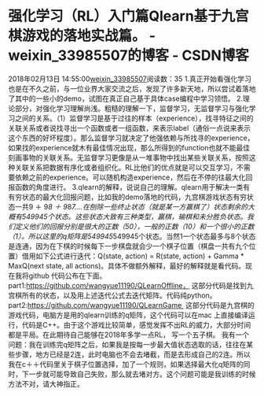 # 强化学习（RL）入门篇Qlearn基于九宫棋游戏的落地实战篇。 - weixin_33985507的博客 - CSDN博客
2018年02月13日 14:55:00[weixin_33985507](https://me.csdn.net/weixin_33985507)阅读数：35
1.真正开始看强化学习也是在不久之前，与一位业界大家交流之后，发现了许多新天地，所以尝试着落地了其中的一些小的demo，试图在真正自己基于具体case编程中学习领悟。
2.理论部分，对强化学习理解尚浅。粗糙的理解一下，监督学习，无监督学习与强化学习之间的关系。（1）监督学习是基于过往的样本（experience），找寻特征之间的关联关系或者说找寻出一个函数或者一组函数，来表示label（通俗一点说来表示这个东西的好坏程度）。那么监督学习就决定了他强依赖与所找寻的experience，如果找的experience就木有最佳情况出现，那么所得到的function也就不能最佳刻画事物的关联关系。无监督学习更像是从一堆事物中找出某些关联关系，按照这种关联关系把数据有序化或者组织化。RL比他们的优点就是可以交互学习，不需要依赖之前的experience。可以随机构造experience，然后在不停的往最大化回报函数的角度进行。
3.qlearn的解释，说说自己的理解。qlearn用于解决一类有有穷状态的最大化回报问题，比如我的demo落地的代码，九宫棋游戏状态有穷状态一共9 ＋ 9*8 ＋ 9*8*7....在刨除一些终止状态（就是某一方赢棋了）状态剩余的大概有549945个状态。这些状态大致有三种类型，赢棋，输棋和未分胜负状态。我们定义他们的回报分别是很大的正数（50），一般的正数（10）和一个很小的正数（1）。所以这里的q矩阵是549945*549945个状态。当然1一个状态最多与8个状态是连通，因为在下棋的时候每下一步棋盘就会少一个棋子位置（棋盘一共有九个位置）借用如下公式进行迭代：Q(state, action) = R(state, action) + Gamma * MaxQ(next state, all actions)。具体不做额外解释，最好的解释就是看代码。现在我将github 代码公布在下面。
part1:https://github.com/wangyue11190/QLearnOffline， 这部分代码是找到九宫棋所有的状态，以及用上述迭代公式去迭代矩阵。代码纯python。
part2:https://github.com/wangyue11190/QLearnGame  这部分代码是九宫棋的游戏代码，电脑方是用的qlearn训练的q矩阵，这个代码可以在mac 上直接编译运行，代码是C++。由于这个游戏比较简单，感觉发挥不出RL的威力，大部分时间都是平局。在此期待自己能够在2018年多学一点RL， 写一个五子棋。
我有一个问题：我在训练完q矩阵之后，如果我是按每一步最大值状态选取的话，往往在某些步骤，地方已经是2连，此时电脑也不会去堵截，而是去形成自己的2连。所以我在c＋＋代码里关于棋子位置选择，加了一个规则，如果选择最大化q矩阵的同时，下一步就可能导致自己失败，那么就去堵对方。这个问题可能是我训练的时候方法不对，请大神指正。
